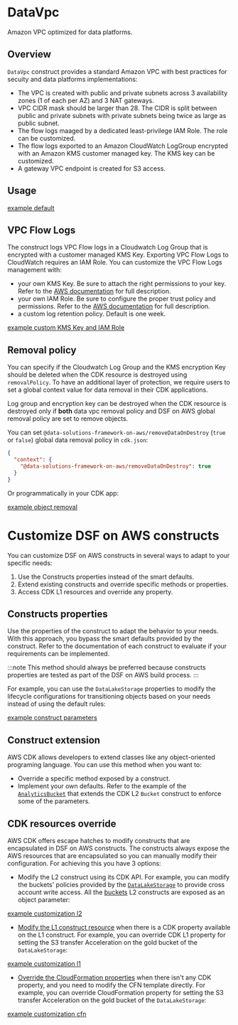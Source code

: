 [//]: # (utils.data-vpc)
# DataVpc

Amazon VPC optimized for data platforms.

## Overview

`DataVpc` construct provides a standard Amazon VPC with best practices for secuity and data platforms implementations:
- The VPC is created with public and private subnets across 3 availability zones (1 of each per AZ) and 3 NAT gateways.
- VPC CIDR mask should be larger than 28. The CIDR is split between public and private subnets with private subnets being twice as large as public subnet. 
- The flow logs maaged by a dedicated least-privilege IAM Role. The role can be customized.
- The flow logs exported to an Amazon CloudWatch LogGroup encrypted with an Amazon KMS customer managed key. The KMS key can be customized.
- A gateway VPC endpoint is created for S3 access.

## Usage

[example default](./examples/data-vpc-default.lit.ts)


## VPC Flow Logs

The construct logs VPC Flow logs in a Cloudwatch Log Group that is encrypted with a customer managed KMS Key. Exporting VPC Flow Logs to CloudWatch requires an IAM Role. 
You can customize the VPC Flow Logs management with:
- your own KMS Key. Be sure to attach the right permissions to your key. 
Refer to the [AWS documentation](https://docs.aws.amazon.com/AmazonCloudWatch/latest/logs/encrypt-log-data-kms.html) for full description.
- your own IAM Role. Be sure to configure the proper trust policy and permissions. Refer to the [AWS documentation](https://docs.aws.amazon.com/vpc/latest/userguide/flow-logs-cwl.html#flow-logs-iam-role) for full description.
- a custom log retention policy. Default is one week.

[example custom KMS Key and IAM Role](./examples/data-vpc-flowlog.lit.ts)

## Removal policy

You can specify if the Cloudwatch Log Group and the KMS encryption Key should be deleted when the CDK resource is destroyed using `removalPolicy`. To have an additional layer of protection, we require users to set a global context value for data removal in their CDK applications.

Log group and encryption key can be destroyed when the CDK resource is destroyed only if **both** data vpc removal policy and DSF on AWS global removal policy are set to remove objects.

You can set `@data-solutions-framework-on-aws/removeDataOnDestroy` (`true` or `false`) global data removal policy in `cdk.json`:

```json title="cdk.json"
{
  "context": {
    "@data-solutions-framework-on-aws/removeDataOnDestroy": true
  }
}
```

Or programmatically in your CDK app:

[example object removal](./examples/data-vpc-removal.lit.ts)

[//]: # (utils.customization)
# Customize DSF on AWS constructs

You can customize DSF on AWS constructs in several ways to adapt to your specific needs:
1. Use the Constructs properties instead of the smart defaults.
2. Extend existing constructs and override specific methods or properties.
3. Access CDK L1 resources and override any property.


## Constructs properties

Use the properties of the construct to adapt the behavior to your needs. With this approach, you bypass the smart defaults provided by the construct.
Refer to the documentation of each construct to evaluate if your requirements can be implemented.

:::note
This method should always be preferred because constructs properties are tested as part of the DSF on AWS build process.
:::

For example, you can use the `DataLakeStorage` properties to modify the lifecycle configurations for transitioning objects based on your needs instead of using the default rules:

[example construct parameters](../storage/examples/data-lake-storage-lifecycle.lit.ts)

## Construct extension

AWS CDK allows developers to extend classes like any object-oriented programing language. You can use this method when you want to:
* Override a specific method exposed by a construct.
* Implement your own defaults. Refer to the example of the [`AnalyticsBucket`](https://github.com/awslabs/data-solutions-framework-on-aws/blob/main/framework/src/storage/analytics-bucket.ts) that extends the CDK L2 `Bucket` construct to enforce some of the parameters.

## CDK resources override

AWS CDK offers escape hatches to modify constructs that are encapsulated in DSF on AWS constructs. The constructs always expose the AWS resources that are encapsulated so you can manually modify their configuration. For achieving this you have 3 options:

* Modify the L2 construct using its CDK API. For example, you can modify the buckets' policies provided by the [`DataLakeStorage`](https://awslabs.github.io/data-solutions-framework-on-aws/docs/constructs/library/data-lake-storage) to provide cross account write access. All the [buckets](https://docs.aws.amazon.com/cdk/api/v2/docs/aws-cdk-lib.aws_s3.Bucket.html) L2 constructs are exposed as an object parameter:

[example customization l2](./examples/customization-l2.lit.ts)

* [Modify the L1 construct resource](https://docs.aws.amazon.com/cdk/v2/guide/cfn_layer.html#cfn_layer_resource) when there is a CDK property available on the L1 construct.
  For example, you can override CDK L1 property for setting the S3 transfer Acceleration on the gold bucket of the `DataLakeStorage`:

[example customization l1](./examples/customization-l1.lit.ts)

* [Override the CloudFormation properties](https://docs.aws.amazon.com/cdk/v2/guide/cfn_layer.html#cfn_layer_raw) when there isn't any CDK property, and you need to modify the CFN template directly.
  For example, you can override CloudFormation property for setting the S3 transfer Acceleration on the gold bucket of the `DataLakeStorage`:

[example customization cfn](./examples/customization-cfn.lit.ts)